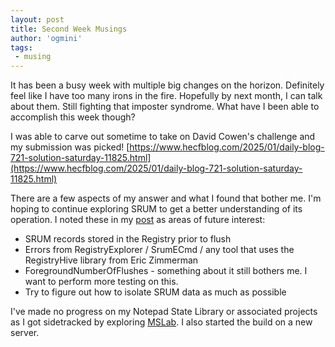 ```yaml
---
layout: post
title: Second Week Musings
author: 'ogmini'
tags:
 - musing
---
```


It has been a busy week with multiple big changes on the horizon. Definitely feel like I have too many irons in the fire. Hopefully by next month, I can talk about them. Still fighting that imposter syndrome. What have I been able to accomplish this week though?

I was able to carve out sometime to take on David Cowen's challenge and my submission was picked! [https://www.hecfblog.com/2025/01/daily-blog-721-solution-saturday-11825.html](https://www.hecfblog.com/2025/01/daily-blog-721-solution-saturday-11825.html)

There are a few aspects of my answer and what I found that bother me. I'm hoping to continue exploring SRUM to get a better understanding of its operation. I noted these in my [post](https://ogmini.github.io/2025/01/13/David-Cowen-Sunday-Funday-SRUM.html) as areas of future interest:

- SRUM records stored in the Registry prior to flush
- Errors from RegistryExplorer / SrumECmd / any tool that uses the RegistryHive library from Eric Zimmerman
- ForegroundNumberOfFlushes - something about it still bothers me. I want to perform more testing on this.
- Try to figure out how to isolate SRUM data as much as possible

I've made no progress on my Notepad State Library or associated projects as I got sidetracked by exploring [MSLab](https://ogmini.github.io/2025/01/17/MSLab-Part-1.html). I also started the build on a new server.


